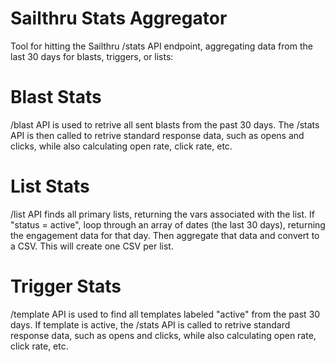 # Sailthru Stats Aggregator

Tool for hitting the Sailthru /stats API endpoint, aggregating data from the last 30 days for blasts, triggers, or lists:

# Blast Stats

/blast API is used to retrive all sent blasts from the past 30 days. The /stats API is then called to retrive standard response data, such as opens and clicks, while also calculating open rate, click rate, etc.

# List Stats

/list API finds all primary lists, returning the vars associated with the list. If "status = active", loop through an array of dates (the last 30 days), returning the engagement data for that day. Then aggregate that data and convert to a CSV. This will create one CSV per list.

# Trigger Stats

/template API is used to find all templates labeled "active" from the past 30 days. If template is active, the /stats API is called to retrive standard response data, such as opens and clicks, while also calculating open rate, click rate, etc.
